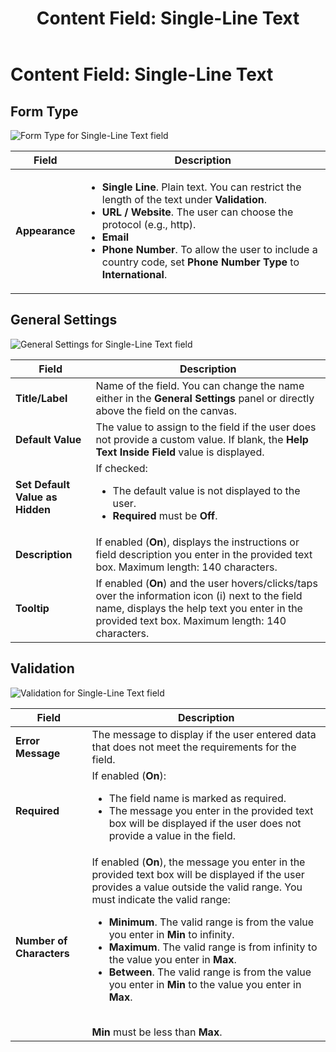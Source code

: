 ﻿---
uid: content-field-single-line-text
locale: en
title: "Content Field: Single-Line Text"
dnneditions: Evoq Engage
dnnversion: 09.02.00
related-topics: content-field-assets,content-field-date-time,content-field-multi-line-text,content-field-multiple-choice,content-field-number,content-field-reference-object,content-field-static-text
---

# Content Field: Single-Line Text

## Form Type

  

![Form Type for Single-Line Text field](/images/scr-ContentField-SingleLineText-formtype.gif)

  

|**Field**|**Description**|
|---|---|
|**Appearance**|<ul><li><strong>Single Line</strong>. Plain text. You can restrict the length of the text under <strong>Validation</strong>.</li><li><strong>URL / Website</strong>. The user can choose the protocol (e.g., http).</li><li><strong>Email</strong></li><li><strong>Phone Number</strong>. To allow the user to include a country code, set <strong>Phone Number Type</strong> to <strong>International</strong>.</li></ul>|

## General Settings

  

![General Settings for Single-Line Text field](/images/scr-ContentField-SingleLineText-generalsettings.gif)

  

|**Field**|**Description**|
|---|---|
|**Title/Label**|Name of the field. You can change the name either in the **General Settings** panel or directly above the field on the canvas.|
|**Default Value**|The value to assign to the field if the user does not provide a custom value. If blank, the **Help Text Inside Field** value is displayed.|
|**Set Default Value as Hidden**|If checked: <ul><li>The default value is not displayed to the user.</li><li><strong>Required</strong> must be <strong>Off</strong>.</li></ul>|
|**Description**|If enabled (**On**), displays the instructions or field description you enter in the provided text box. Maximum length: 140 characters.|
|**Tooltip**|If enabled (**On**) and the user hovers/clicks/taps over the information icon (i) next to the field name, displays the help text you enter in the provided text box. Maximum length: 140 characters.|

## Validation

  

![Validation for Single-Line Text field](/images/scr-ContentField-SingleLineText-validation.gif)

  

|**Field**|**Description**|
|---|---|
|**Error Message**|The message to display if the user entered data that does not meet the requirements for the field.|
|**Required**|If enabled (**On**):<ul><li>The field name is marked as required.</li><li>The message you enter in the provided text box will be displayed if the user does not provide a value in the field.</li></ul>|
|**Number of Characters**|If enabled (**On**), the message you enter in the provided text box will be displayed if the user provides a value outside the valid range. You must indicate the valid range:<ul><li><strong>Minimum</strong>. The valid range is from the value you enter in **Min** to infinity.</li><li><strong>Maximum</strong>. The valid range is from infinity to the value you enter in **Max**.</li><li><strong>Between</strong>. The valid range is from the value you enter in **Min** to the value you enter in **Max**.</li></ul><br />**Min** must be less than **Max**.|
